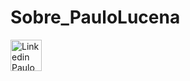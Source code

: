# Sobre_PauloLucena

<p align="left">
  <a href="https://www.linkedin.com/in/srpaulolucena/ "target="_blank"><img src="https://cdn-icons-png.flaticon.com/512/174/174857.png" width="50" title="Linkedin Paulo Lucena"</a>
</p>
